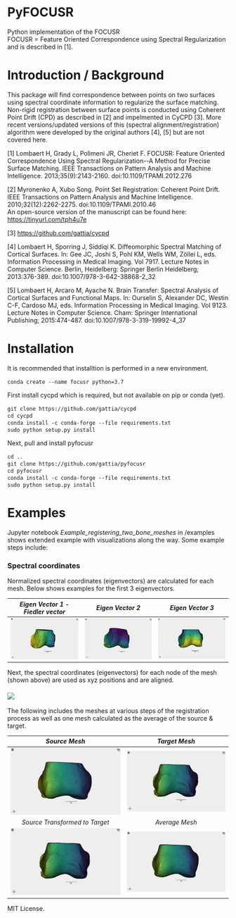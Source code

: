 # PyFOCUSR

Python implementation of the FOCUSR <br>
FOCUSR = Feature Oriented Correspondence using Spectral Regularization and is described in [1]. 

# Introduction / Background

This package will find correspondence between points on two surfaces using spectral coordinate information to regularize the surface matching. Non-rigid registration between surface points is conducted using Coherent Point Drift (CPD) as described in [2] and impelmented in CyCPD [3]. More recent versions/updated versions of this (spectral alignment/registration) algorithm were developed by the original authors [4], [5] but are not covered here. 

[1] Lombaert H, Grady L, Polimeni JR, Cheriet F. FOCUSR: Feature Oriented Correspondence Using Spectral Regularization--A Method for Precise Surface Matching. IEEE Transactions on Pattern Analysis and Machine Intelligence. 2013;35(9):2143-2160. doi:10.1109/TPAMI.2012.276<br>

[2] Myronenko A, Xubo Song. Point Set Registration: Coherent Point Drift. IEEE Transactions on Pattern Analysis and Machine Intelligence. 2010;32(12):2262-2275. doi:10.1109/TPAMI.2010.46<br>
    An open-source version of the manuscript can be found here: https://tinyurl.com/tph4u7e<br>

[3] https://github.com/gattia/cycpd<br>

[4] Lombaert H, Sporring J, Siddiqi K. Diffeomorphic Spectral Matching of Cortical Surfaces. In: Gee JC, Joshi S, Pohl KM, Wells WM, Zöllei L, eds. Information Processing in Medical Imaging. Vol 7917. Lecture Notes in Computer Science. Berlin, Heidelberg: Springer Berlin Heidelberg; 2013:376-389. doi:10.1007/978-3-642-38868-2_32 <br>

[5] Lombaert H, Arcaro M, Ayache N. Brain Transfer: Spectral Analysis of Cortical Surfaces and Functional Maps. In: Ourselin S, Alexander DC, Westin C-F, Cardoso MJ, eds. Information Processing in Medical Imaging. Vol 9123. Lecture Notes in Computer Science. Cham: Springer International Publishing; 2015:474-487. doi:10.1007/978-3-319-19992-4_37


# Installation
It is recommended that installtion is performed in a new environment. 
```
conda create --name focusr python=3.7
```
First install cycpd which is required, but not available on pip or conda (yet). 
```
git clone https://github.com/gattia/cycpd
cd cycpd
conda install -c conda-forge --file requirements.txt
sudo python setup.py install
```
Next, pull and install pyfocusr
```
cd ..
git clone https://github.com/gattia/pyfocusr
cd pyfocusr
conda install -c conda-forge --file requirements.txt
sudo python setup.py install
```

# Examples

Jupyter notebook *Example_registering_two_bone_meshes*  in /examples shows extended example with visualizations along the way. Some example steps include:

### Spectral coordinates
Normalized spectral coordinates (eigenvectors) are calculated for each mesh. Below shows examples for the first 3 eigenvectors. 

| *Eigen Vector 1 - Fiedler vector*    | *Eigen Vector 2*           | *Eigen Vector 3*           |
| :---:                               | :---:                      | :---:                      |
|![](/images/eig_vec_1_fiedler.png)   | ![](/images/eig_vec_2.png) | ![](/images/eig_vec_3.png) |


Next, the spectral coordinates (eigenvectors) for each node of the mesh (shown above) are used as xyz positions and are aligned. 
#### 
![](/images/ezgif.com-gif-maker.gif)


The following includes the meshes at various steps of the registration process as well as one mesh calculated as the average of the source & target. 

|*Source Mesh* | *Target Mesh* |
|:---:       |:---:        |
|![](/images/source.png)   | ![](/images/target.png) |
|*Source Transformed to Target*               | *Average Mesh*                |
| ![](/images/mesh_transformed_to_target.png) | ![](/images/average_mesh.png) |


MIT License.
